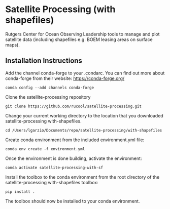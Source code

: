 # Satellite Processing (with shapefiles)
Rutgers Center for Ocean Observing Leadership tools to manage and plot satellite data (including shapefiles e.g. BOEM leasing areas on surface maps).

## Installation Instructions
Add the channel conda-forge to your .condarc. You can find out more about conda-forge from their website: https://conda-forge.org/

`conda config --add channels conda-forge`

Clone the satellite-processing repository

`git clone https://github.com/rucool/satellite-processing.git`

Change your current working directory to the location that you downloaded satellite-processing with-shapefiles. 

`cd /Users/lgarzio/Documents/repo/satellite-processing/with-shapefiles`

Create conda environment from the included environment.yml file:

`conda env create -f environment.yml`

Once the environment is done building, activate the environment:

`conda activate satellite-processing-with-sf`

Install the toolbox to the conda environment from the root directory of the satellite-processing with-shapefiles toolbox:

`pip install .`

The toolbox should now be installed to your conda environment.